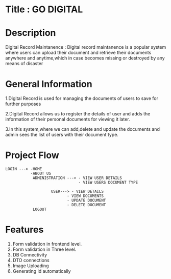 # Title : GO DIGITAL


# Description

Digital Record Maintanence :
        Digital record maintanence is a popular system where users can upload their document and retrieve their documents anywhere and anytime,which in case becomes missing or destroyed by any means of disaster
	
# General Information
1.Digital Record is used for managing the documents of users to save for further purposes

2.Digital Record allows us to register the details of user and adds the information of their personal documents for viewing it later.

3.In this system,where  we can add,delete and update the documents and admin sees the list of users with their document type.

# Project Flow

    LOGIN ---> -HOME 
               -ABOUT US
                ADMINISTRATION ---> - VIEW USER DETAILS
                                    - VIEW USERS DOCUMENT TYPE
                                                                									
					    USER---> - VIEW DETAILS
                               - VIEW DOCUMENTS
                               - UPDATE DOCUMENT
                               - DELETE DOCUMENT
                LOGOUT


# Features

1. Form validation in frontend level.
2. Form validation in Three level.
3. DB Connectivity
4. DTO connections
5. Image Uploading 
6. Generating Id automatically
 
